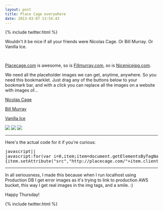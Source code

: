 ```yaml
---
layout: post
title: Place Cage everywhere
date: 2013-03-07 13:54:43
---
```


{% include twitter.html %}

Wouldn't it be nice if all your friends were Nicolas Cage. Or Bill Murray. Or Vanilla Ice.

<div class="slide-place-cage" onclick="window.open('/images/13030701.png')">&nbsp;</div>

[Placecage.com](http://www.placecage.com/) is awesome, so is [Fillmurray.com](http://fillmurray.com), so is [Nicenicejpg.com](http://nicenicejpg.com/).

We need all the placeholder images we can get, anytime, anywhere. So you need this bookmarklet.
Just drag any of the buttons below to your bookmark bar, and with a click you can replace all the images on a website with images of...

<a href="javascript:for(var i=0,item;item=document.getElementsByTagName('img')[i];i++){item.setAttribute('src','http://placecage.com/'+item.clientWidth+'/'+item.clientHeight)}" class="big-button green">Nicolas Cage</a>

<a href="javascript:for(var i=0,item;item=document.getElementsByTagName('img')[i];i++){item.setAttribute('src','http://fillmurray.com/g/'+item.clientWidth+'/'+item.clientHeight)}" class="big-button yellow">Bill Murray</a>

<a href="javascript:for(var i=0,item;item=document.getElementsByTagName('img')[i];i++){item.setAttribute('src','http://nicenicejpg.com/'+item.clientWidth+'/'+item.clientHeight)}" class="big-button red">Vanilla Ice</a>


<img src="http://placecage.com/g/80/200" />
<img src="http://placecage.com/g/310/200" />
<img src="http://placecage.com/g/100/200" />

---

Here's the actual code for it if you're curious:

<pre>javascript||
javascript:for(var i=0,item;item=document.getElementsByTagName("img")[i];i++)
{item.setAttribute("src","http://placecage.com/"+item.clientWidth+"/"+item.clientHeight)}
</pre>

---

In all seriousness, I made this because when I run localhost using Production DB I get error images as it's trying to link to production AWS bucket, this way I get real images in the img tags, and a smile. :)

Happy Thursday!

{% include twitter.html %}